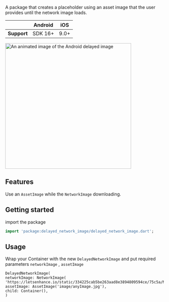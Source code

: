 A package that creates a placeholder using an asset image that the user provides until the network image loads.


|             | Android | iOS  |
|-------------|---------|------|
| **Support** | SDK 16+ | 9.0+ |

<p>
  <img src="https://i.ibb.co/64gKGTR/Media-230104-005312.gif"
    alt="An animated image of the Android delayed image" height="400"/>
</p>


## Features

Use an ```AssetImage``` while the ```NetworkImage``` downloading.

## Getting started

import the package
```dart
import 'package:delayed_network_image/delayed_network_image.dart';
```

## Usage

Wrap your Container with the new ```DelayedNetworkImage``` and put required parameters ```networkImage``` , ```assetImage```

```
DelayedNetworkImage(
networkImage: NetworkImage(
'https://letsenhance.io/static/334225cab5be263aad8e3894809594ce/75c5a/MainAfter.jpg'),
assetImage: AssetImage('image/anyImage.jpg'),
child: Container(),
)
```

